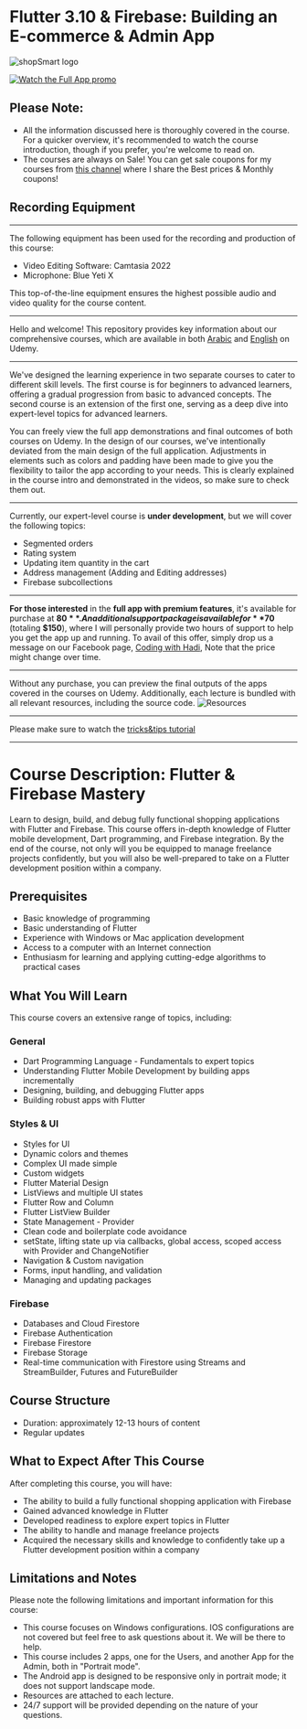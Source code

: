 # Flutter 3.10 & Firebase: Building an E-commerce & Admin App 

![shopSmart logo](https://img-c.udemycdn.com/course/200_H/5246870_67ad_4.jpg)

[![Watch the Full App promo]((https://github.com/hadikachmar3/Flutter3.10-E-Commerce_Course/assets/38382273/71b188b6-53c7-478b-8dfa-5aa44e0e171e))](https://github.com/hadikachmar3/Flutter3.10-E-Commerce_Course/assets/38382273/407528a9-e2dc-4bd7-b6f3-d41ba2ecb010)


## Please Note: 
- All the information discussed here is thoroughly covered in the course. For a quicker overview, it's recommended to watch the course introduction, though if you prefer, you're welcome to read on.
- The courses are always on Sale! You can get sale coupons for my courses from [this channel](https://discord.gg/gycactGhKH) where I share the Best prices & Monthly coupons!


## Recording Equipment

<hr>

The following equipment has been used for the recording and production of this course:

- Video Editing Software: Camtasia 2022
- Microphone: Blue Yeti X



This top-of-the-line equipment ensures the highest possible audio and video quality for the course content.

<hr>

Hello and welcome! This repository provides key information about our comprehensive courses, which are available in both [Arabic](https://www.udemy.com/course/draft/5285628/?referralCode=23C757CB10BBD913E55B) and [English](https://www.udemy.com/course/flutter-310-firebase-build-an-e-commerce-and-admin-app/?referralCode=A4F9F133D8C6ECA8CCA8) on Udemy.

<hr>

We've designed the learning experience in two separate courses to cater to different skill levels. The first course is for beginners to advanced learners, offering a gradual progression from basic to advanced concepts. The second course is an extension of the first one, serving as a deep dive into expert-level topics for advanced learners.



You can freely view the full app demonstrations and final outcomes of both courses on Udemy. In the design of our courses, we've intentionally deviated from the main design of the full application. Adjustments in elements such as colors and padding have been made to give you the flexibility to tailor the app according to your needs. This is clearly explained in the course intro and demonstrated in the videos, so make sure to check them out.

<hr>

Currently, our expert-level course is **under development**, but we will cover the following topics:

- Segmented orders
- Rating system
- Updating item quantity in the cart
- Address management (Adding and Editing addresses)
- Firebase subcollections

<hr>

**For those interested** in the **full app with premium features**, it's available for purchase at **$80**. An additional support package is available for **$70** (totaling **$150**), where I will personally provide two hours of support to help you get the app up and running. To avail of this offer, simply drop us a message on our Facebook page, [Coding with Hadi](https://www.facebook.com/people/Coding-with-Hadi/100071826750087/), Note that the price might change over time.

<hr>

Without any purchase, you can preview the final outputs of the apps covered in the courses on Udemy. Additionally, each lecture is bundled with all relevant resources, including the source code.
![Resources](https://github.com/hadikachmar3/Flutter3.10-E-Commerce_Course/assets/38382273/fd58ae73-22a5-4f0e-a6d0-b55719a5362a)

<hr>

Please make sure to watch the [tricks&tips tutorial](https://youtu.be/zkdciJvhlKM)

<hr>
<!--
[![Tips&Tricks](https://github.com/hadikachmar3/Flutter3.10-E-Commerce_Course/assets/38382273/87941d4f-adb3-4830-beb0-21474d85c344)](https://youtu.be/zkdciJvhlKM)
-->



# Course Description: Flutter & Firebase Mastery

Learn to design, build, and debug fully functional shopping applications with Flutter and Firebase. This course offers in-depth knowledge of Flutter mobile development, Dart programming, and Firebase integration. By the end of the course, not only will you be equipped to manage freelance projects confidently, but you will also be well-prepared to take on a Flutter development position within a company.

## Prerequisites

- Basic knowledge of programming
- Basic understanding of Flutter
- Experience with Windows or Mac application development
- Access to a computer with an Internet connection
- Enthusiasm for learning and applying cutting-edge algorithms to practical cases

## What You Will Learn

This course covers an extensive range of topics, including:

### General

- Dart Programming Language - Fundamentals to expert topics
- Understanding Flutter Mobile Development by building apps incrementally
- Designing, building, and debugging Flutter apps
- Building robust apps with Flutter

### Styles & UI

- Styles for UI
- Dynamic colors and themes
- Complex UI made simple
- Custom widgets
- Flutter Material Design
- ListViews and multiple UI states
- Flutter Row and Column
- Flutter ListView Builder
- State Management - Provider
- Clean code and boilerplate code avoidance
- setState, lifting state up via callbacks, global access, scoped access with Provider and ChangeNotifier
- Navigation & Custom navigation
- Forms, input handling, and validation
- Managing and updating packages

### Firebase

- Databases and Cloud Firestore
- Firebase Authentication
- Firebase Firestore
- Firebase Storage
- Real-time communication with Firestore using Streams and StreamBuilder, Futures and FutureBuilder

## Course Structure

- Duration: approximately 12-13 hours of content
- Regular updates

## What to Expect After This Course

After completing this course, you will have:

- The ability to build a fully functional shopping application with Firebase
- Gained advanced knowledge in Flutter
- Developed readiness to explore expert topics in Flutter
- The ability to handle and manage freelance projects
- Acquired the necessary skills and knowledge to confidently take up a Flutter development position within a company

## Limitations and Notes

Please note the following limitations and important information for this course:

- This course focuses on Windows configurations. IOS configurations are not covered but feel free to ask questions about it. We will be there to help.
- This course includes 2 apps, one for the Users, and another App for the Admin, both in "Portrait mode".
- The Android app is designed to be responsive only in portrait mode; it does not support landscape mode.
- Resources are attached to each lecture.
- 24/7 support will be provided depending on the nature of your questions.

